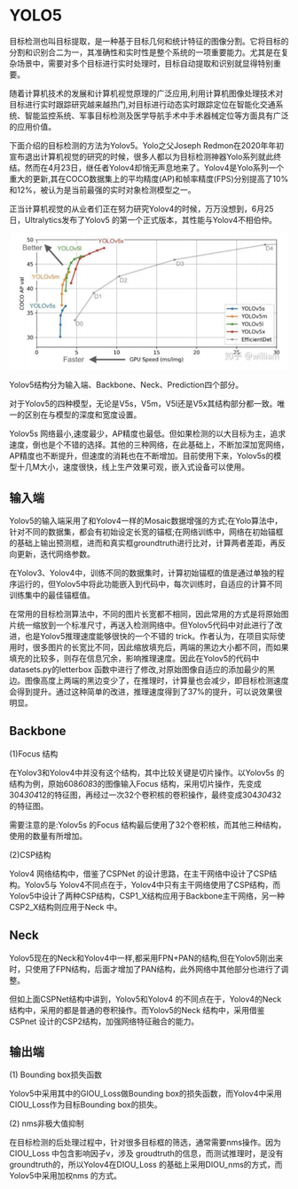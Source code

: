 # YOLO5

目标检测也叫目标提取，是一种基于目标几何和统计特征的图像分割。它将目标的分割和识别合二为一，其准确性和实时性是整个系统的一项重要能力。尤其是在复杂场景中，需要对多个目标进行实时处理时，目标自动提取和识别就显得特别重要。

随着计算机技术的发展和计算机视觉原理的广泛应用,利用计算机图像处理技术对目标进行实时跟踪研究越来越热门,对目标进行动态实时跟踪定位在智能化交通系统、智能监控系统、军事目标检测及医学导航手术中手术器械定位等方面具有广泛的应用价值。

下面介绍的目标检测的方法为Yolov5。Yolo之父Joseph Redmon在2020年年初宣布退出计算机视觉的研究的时候，很多人都以为目标检测神器Yolo系列就此终结。然而在4月23日，继任者Yolov4却悄无声息地来了。Yolov4是Yolo系列一个重大的更新,其在COCO数据集上的平均精度(AP)和帧率精度(FPS)分别提高了10%和12%，被认为是当前最强的实时对象检测模型之一。

正当计算机视觉的从业者们正在努力研究Yolov4的时候，万万没想到，6月25日，Ultralytics发布了Yolov5 的第一个正式版本，其性能与Yolov4不相伯仲。



<img src="yolo.png" style="zoom:80%;" />

Yolov5结构分为输入端、Backbone、Neck、Prediction四个部分。

对于Yolov5的四种模型，无论是V5s，V5m，V5l还是V5x其结构部分都一致。唯一的区别在与模型的深度和宽度设置。

Yolov5s 网络最小,速度最少，AP精度也最低。但如果检测的以大目标为主，追求速度，倒也是个不错的选择。其他的三种网络，在此基础上，不断加深加宽网络，AP精度也不断提升，但速度的消耗也在不断增加。目前使用下来，Yolov5s的模型十几M大小，速度很快，线上生产效果可观，嵌入式设备可以使用。

 

## 输入端

Yolov5的输入端采用了和Yolov4一样的Mosaic数据增强的方式;在Yolo算法中，针对不同的数据集，都会有初始设定长宽的锚框;在网络训练中，网络在初始锚框的基础上输出预测框，进而和真实框groundtruth进行比对，计算两者差距，再反向更新，迭代网络参数。

在Yolov3、Yolov4中，训练不同的数据集时，计算初始锚框的值是通过单独的程序运行的，但Yolov5中将此功能嵌入到代码中，每次训练时，自适应的计算不同训练集中的最佳锚框值。

在常用的目标检测算法中，不同的图片长宽都不相同，因此常用的方式是将原始图片统一缩放到一个标准尺寸，再送入检测网络中。但Yolov5代码中对此进行了改进，也是Yolov5推理速度能够很快的一个不错的 trick。作者认为，在项目实际使用时，很多图片的长宽比不同，因此缩放填充后，两端的黑边大小都不同，而如果填充的比较多，则存在信息冗余，影响推理速度。因此在Yolov5的代码中datasets.py的letterbox 函数中进行了修改,对原始图像自适应的添加最少的黑边。图像高度上两端的黑边变少了，在推理时，计算量也会减少，即目标检测速度会得到提升。通过这种简单的改进，推理速度得到了37%的提升，可以说效果很明显。

 

## Backbone

(1)Focus 结构

在Yolov3和Yolov4中并没有这个结构，其中比较关键是切片操作。以Yolov5s 的结构为例，原始608*608*3的图像输入Focus 结构，采用切片操作，先变成304*304*12的特征图，再经过一次32个卷积核的卷积操作，最终变成304*304*32的特征图。

需要注意的是:Yolov5s 的Focus 结构最后使用了32个卷积核，而其他三种结构，使用的数量有所增加。

(2)CSP结构

Yolov4 网络结构中，借鉴了CSPNet 的设计思路，在主干网络中设计了CSP结构。Yolov5与 Yolov4不同点在于，Yolov4中只有主干网络使用了CSP结构，而Yolov5中设计了两种CSP结构，CSP1_X结构应用于Backbone主干网络，另一种CSP2_X结构则应用于Neck 中。

 

## Neck

Yolov5现在的Neck和Yolov4中一样,都采用FPN+PAN的结构,但在Yolov5刚出来时，只使用了FPN结构，后面才增加了PAN结构，此外网络中其他部分也进行了调整。

但如上面CSPNet结构中讲到，Yolov5和Yolov4 的不同点在于，Yolov4的Neck 结构中，采用的都是普通的卷积操作。而Yolov5的Neck 结构中，采用借鉴CSPnet 设计的CSP2结构，加强网络特征融合的能力。

 

## 输出端

(1) Bounding box损失函数

Yolov5中采用其中的GIOU_Loss做Bounding box的损失函数，而Yolov4中采用CIOU_Loss作为目标Bounding box的损失。

(2) nms非极大值抑制

在目标检测的后处理过程中，针对很多目标框的筛选，通常需要nms操作。因为CIOU_Loss 中包含影响因子v，涉及 groudtruth的信息，而测试推理时，是没有groundtruth的，所以Yolov4在DIOU_Loss 的基础上采用DIOU_nms的方式，而Yolov5中采用加权nms 的方式。

 